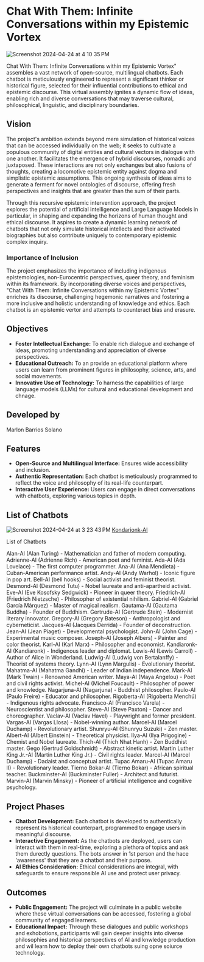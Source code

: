 # Chat With Them: Infinite Conversations within my Epistemic Vortex

![Screenshot 2024-04-24 at 4 10 35 PM](https://github.com/marlonbarrios/chatwiththem/assets/90220317/90c0eee0-de03-415e-9d99-dec7800c9a58)

Chat With Them: Infinite Conversations within my Epistemic Vortex" assembles a vast network of open-source, multilingual chatbots. Each chatbot is meticulously engineered to represent a significant thinker or historical figure, selected for their influential contributions to ethical and epistemic discourse. This virtual assembly ignites a dynamic flow of ideas, enabling rich and diverse conversations that may traverse cultural, philosophical, linguistic, and disciplinary boundaries.

## Vision

The project's ambition extends beyond mere simulation of historical voices that can be accessed individually on the web; it seeks to cultivate a populous community of digital entities and cultural vectors in dialogue with one another. It facilitates the emergence of hybrid discourses, nomadic and juxtaposed. These interactions are not only exchanges but also fusions of thoughts, creating a locomotive epistemic entity against dogma and simplistic epistemic assumptions. This ongoing synthesis of ideas aims to generate a ferment for novel ontologies of discourse, offering fresh perspectives and insights that are greater than the sum of their parts.

Through this recursive epistemic intervention approach, the project explores the potential of artificial intelligence and Large Language Models in particular, in shaping and expanding the horizons of human thought and ethical discourse. It aspires to create a dynamic learning network of chatbots that not only simulate historical intellects and their activated biographies but also contribute uniquely to contemporary epistemic complex inquiry.

### Importance of Inclusion

The project emphasizes the importance of including indigenous epistemologies, non-Eurocentric perspectives, queer theory, and feminism within its framework. By incorporating diverse voices and perspectives, "Chat With Them: Infinite Conversations within my Epistemic Vortex" enriches its discourse, challenging hegemonic narratives and fostering a more inclusive and holistic understanding of knowledge and ethics. Each chatbot is an epistemic vertor and attempts to counteract bias and erasure.

## Objectives

- **Foster Intellectual Exchange:** To enable rich dialogue and exchange of ideas, promoting understanding and appreciation of diverse perspectives.
- **Educational Outreach:** To an provide an educational platform where users can learn from prominent figures in philosophy, science, arts, and social movements.
- **Innovative Use of Technology:** To harness the capabilities of large language models (LLMs) for cultural and educational development and chnage.

## Developed by

Marlon Barrios Solano

## Features

- **Open-Source and Multilingual Interface:** Ensures wide accessibility and inclusion.
- **Authentic Representation:** Each chatbot is meticulously programmed to reflect the voice and philosophy of its real-life counterpart.
- **Interactive User Experience:** Users can engage in direct conversations with chatbots, exploring various topics in depth.

## List of Chatbots
![Screenshot 2024-04-24 at 3 23 43 PM](https://github.com/marlonbarrios/chatwiththem/assets/90220317/6b24121a-6253-43fb-8367-562d82bb456a)
[Kondarionk-AI](https://hf.co/chat/assistant/6629020edfbf0574714d4122)

List of Chatbots

Alan-AI (Alan Turing) - Mathematician and father of modern computing.
Adrienne-AI (Adrienne Rich) - American poet and feminist.
Ada-AI (Ada Lovelace) - The first computer programmer.
Ana-AI (Ana Mendieta) - Cuban-American performance artist.
Andy-AI (Andy Warhol) - Iconic figure in pop art.
Bell-AI (bell hooks) - Social activist and feminist theorist.
Desmond-AI (Desmond Tutu) - Nobel laureate and anti-apartheid activist.
Eve-AI (Eve Kosofsky Sedgwick) - Pioneer in queer theory.
Friedrich-AI (Friedrich Nietzsche) - Philosopher of existential nihilism.
Gabriel-AI (Gabriel García Márquez) - Master of magical realism.
Gautama-AI (Gautama Buddha) - Founder of Buddhism.
Gertrude-AI (Gertrude Stein) - Modernist literary innovator.
Gregory-AI (Gregory Bateson) - Anthropologist and cyberneticist.
Jacques-AI (Jacques Derrida) - Founder of deconstruction.
Jean-AI (Jean Piaget) - Developmental psychologist.
John-AI (John Cage) - Experimental music composer.
Joseph-AI (Joseph Albers) - Painter and color theorist.
Karl-AI (Karl Marx) - Philosopher and economist.
Kandiaronk-AI (Kandiaronk) - Indigenous leader and diplomat.
Lewis-AI (Lewis Carroll) - Author of Alice in Wonderland.
Ludwig-AI (Ludwig von Bertalanffy) - Theorist of systems theory.
Lynn-AI (Lynn Margulis) - Evolutionary theorist.
Mahatma-AI (Mahatma Gandhi) - Leader of Indian independence.
Mark-AI (Mark Twain) - Renowned American writer.
Maya-AI (Maya Angelou) - Poet and civil rights activist.
Michel-AI (Michel Foucault) - Philosopher of power and knowledge.
Nagarjuna-AI (Nagarjuna) - Buddhist philosopher.
Paulo-AI (Paulo Freire) - Educator and philosopher.
Rigoberta-AI (Rigoberta Menchú) - Indigenous rights advocate.
Francisco-AI (Francisco Varela) - Neuroscientist and philosopher.
Steve-AI (Steve Paxton) - Dancer and choreographer.
Vaclav-AI (Vaclav Havel) - Playwright and former president.
Vargas-AI (Vargas Llosa) - Nobel-winning author.
Marcel-AI (Marcel Duchamp) - Revolutionary artist.
Shunryu-AI (Shunryu Suzuki) - Zen master.
Albert-AI (Albert Einstein) - Theoretical physicist.
Ilya-AI (Ilya Prigogine) - Chemist and Nobel laureate.
Thich-AI (Thich Nhat Hanh) - Zen Buddhist master.
Gego (Gertrud Goldschmidt) - Abstract kinetic artist.
Martin Luther King Jr.-AI (Martin Luther King Jr.) - Civil rights leader.
Marcel-AI (Marcel Duchamp) - Dadaist and conceptual artist.
Tupac Amaru-AI (Tupac Amaru II) - Revolutionary leader.
Tierno Bokar-AI (Tierno Bokar) - African spiritual teacher.
Buckminster-AI (Buckminster Fuller) - Architect and futurist.
Marvin-AI (Marvin Minsky) - Pioneer of artificial intelligence and cognitive psychology.


## Project Phases

- **Chatbot Development:** Each chatbot is developed to authentically represent its historical counterpart, programmed to engage users in meaningful discourse. 
- **Interactive Engagement:** As the chatbots are deployed, users can interact with them in real-time, exploring a plethora of topics and ask them durectly questions. The bots answer in 1st person and the hace 'awareness' that they are a chatbot and their purpose.
- **AI Ethics Consideration:** Ethical considerations are integral, with safeguards to ensure responsible AI use and protect user privacy.

## Outcomes

- **Public Engagement:** The project will culminate in a public website where these virtual conversations can be accessed, fostering a global community of engaged learners.
- **Educational Impact:** Through these dialogues and public workshops and exhobotions, participants will gain deeper insights into diverse philosophies and historical perspectives of AI and knwledge production and wil learn how to deploy their own chatbots suing opne soiurce technology.



